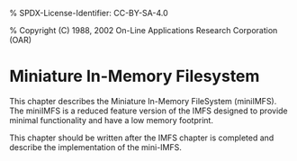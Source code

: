 % SPDX-License-Identifier: CC-BY-SA-4.0

% Copyright (C) 1988, 2002 On-Line Applications Research Corporation (OAR)

# Miniature In-Memory Filesystem

This chapter describes the Miniature In-Memory FileSystem (miniIMFS). The
miniIMFS is a reduced feature version of the IMFS designed to provide minimal
functionality and have a low memory footprint.

This chapter should be written after the IMFS chapter is completed and describe
the implementation of the mini-IMFS.
